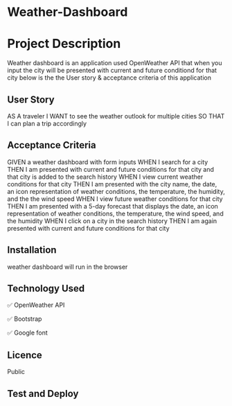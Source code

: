 # Weather-Dashboard

# Project Description

Weather dashboard is an application used OpenWeather API
that when you input the city will be presented with current and future conditiond for that city
below is the the User story & acceptance criteria of this application

## User Story

AS A traveler
I WANT to see the weather outlook for multiple cities
SO THAT I can plan a trip accordingly

## Acceptance Criteria

GIVEN a weather dashboard with form inputs
WHEN I search for a city
THEN I am presented with current and future conditions for that city and that city is added to the search history
WHEN I view current weather conditions for that city
THEN I am presented with the city name, the date, an icon representation of weather conditions, the temperature, the humidity, and the the wind speed
WHEN I view future weather conditions for that city
THEN I am presented with a 5-day forecast that displays the date, an icon representation of weather conditions, the temperature, the wind speed, and the humidity
WHEN I click on a city in the search history
THEN I am again presented with current and future conditions for that city

## Installation

weather dashboard will run in the browser

## Technology Used

✅ OpenWeather API

✅ Bootstrap

✅ Google font

## Licence

Public

## Test and Deploy
